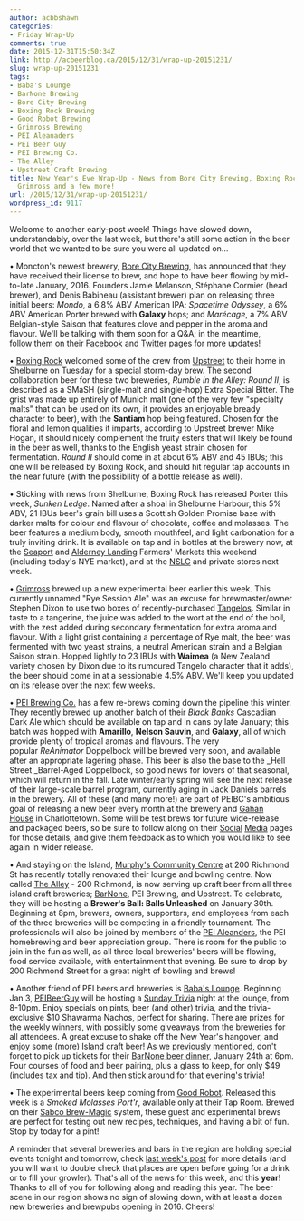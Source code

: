 ```yaml
---
author: acbbshawn
categories:
- Friday Wrap-Up
comments: true
date: 2015-12-31T15:50:34Z
link: http://acbeerblog.ca/2015/12/31/wrap-up-20151231/
slug: wrap-up-20151231
tags:
- Baba's Lounge
- BarNone Brewing
- Bore City Brewing
- Boxing Rock Brewing
- Good Robot Brewing
- Grimross Brewing
- PEI Aleanaders
- PEI Beer Guy
- PEI Brewing Co.
- The Alley
- Upstreet Craft Brewing
title: New Year's Eve Wrap-Up - News from Bore City Brewing, Boxing Rock, Upstreet,
  Grimross and a few more!
url: /2015/12/31/wrap-up-20151231/
wordpress_id: 9117
---
```


Welcome to another early-post week! Things have slowed down, understandably, over the last week, but there's still some action in the beer world that we wanted to be sure you were all updated on...

• Moncton's newest brewery, [Bore City Brewing](http://www.borecitybrewing.com/), has announced that they have received their license to brew, and hope to have beer flowing by mid-to-late January, 2016. Founders Jamie Melanson, Stéphane Cormier (head brewer), and Denis Babineau (assistant brewer) plan on releasing three initial beers: _Mondo_, a 6.8% ABV American IPA; _Spacetime Odyssey_, a 6% ABV American Porter brewed with **Galaxy** hops; and _Marécage_, a 7% ABV Belgian-style Saison that features clove and pepper in the aroma and flavour. We'll be talking with them soon for a Q&A; in the meantime, follow them on their [Facebook](https://www.facebook.com/BoreCityBrewing/?fref=nf) and [Twitter](https://twitter.com/BoreCityBrewing) pages for more updates!

• [Boxing Rock](http://www.boxingrock.ca/) welcomed some of the crew from [Upstreet](http://upstreetcraftbrewing.com) to their home in Shelburne on Tuesday for a special storm-day brew. The second collaboration beer for these two breweries, _Rumble in the Alley: Round II_, is described as a SMaSH (single-malt and single-hop) Extra Special Bitter. The grist was made up entirely of Munich malt (one of the very few "specialty malts" that can be used on its own, it provides an enjoyable bready character to beer), with the **Santiam** hop being featured. Chosen for the floral and lemon qualities it imparts, according to Upstreet brewer Mike Hogan, it should nicely complement the fruity esters that will likely be found in the beer as well, thanks to the English yeast strain chosen for fermentation. _Round II_ should come in at about 6% ABV and 45 IBUs; this one will be released by Boxing Rock, and should hit regular tap accounts in the near future (with the possibility of a bottle release as well).

• Sticking with news from Shelburne, Boxing Rock has released Porter this week, _Sunken Ledge_. Named after a shoal in Shelburne Harbour, this 5% ABV, 21 IBUs beer's grain bill uses a Scottish Golden Promise base with darker malts for colour and flavour of chocolate, coffee and molasses. The beer features a medium body, smooth mouthfeel, and light carbonation for a truly inviting drink. It is available on tap and in bottles at the brewery now, at the [Seaport](http://www.halifaxfarmersmarket.com/) and [Alderney Landing](http://www.alderneylanding.com/market/) Farmers' Markets this weekend (including today's NYE market), and at the [NSLC](http://www.mynslc.com/) and private stores next week.

• [Grimross](https://www.facebook.com/pages/Grimross-Brewing-Co/110264115801307) brewed up a new experimental beer earlier this week. This currently unnamed "Rye Session Ale" was an excuse for brewmaster/owner Stephen Dixon to use two boxes of recently-purchased [Tangelos](https://en.wikipedia.org/wiki/Tangelo). Similar in taste to a tangerine, the juice was added to the wort at the end of the boil, with the zest added during secondary fermentation for extra aroma and flavour. With a light grist containing a percentage of Rye malt, the beer was fermented with two yeast strains, a neutral American strain and a Belgian Saison strain. Hopped lightly to 23 IBUs with **Waimea** (a New Zealand variety chosen by Dixon due to its rumoured Tangelo character that it adds), the beer should come in at a sessionable 4.5% ABV. We'll keep you updated on its release over the next few weeks.

• [PEI Brewing Co.](http://peibrewingcompany.com/) has a few re-brews coming down the pipeline this winter. They recently brewed up another batch of their _Black Banks_ Cascadian Dark Ale which should be available on tap and in cans by late January; this batch was hopped with **Amarillo**, **Nelson Sauvin**, and **Galaxy**, all of which provide plenty of tropical aromas and flavours. The very popular _ReAnimator_ Doppelbock will be brewed very soon, and available after an appropriate lagering phase. This beer is also the base to the _Hell Street _Barrel-Aged Doppelbock, so good news for lovers of that seasonal, which will return in the fall. Late winter/early spring will see the next release of their large-scale barrel program, currently aging in Jack Daniels barrels in the brewery. All of these (and many more!) are part of PEIBC's ambitious goal of releasing a new beer every month at the brewery and [Gahan House](http://charlottetown.gahan.ca/) in Charlottetown. Some will be test brews for future wide-release and packaged beers, so be sure to follow along on their [Social](http://www.twitter.com/PEIBrew) [Media](https://www.facebook.com/peibrewingcompany) pages for those details, and give them feedback as to which you would like to see again in wider release.

• And staying on the Island, [Murphy's Community Centre](http://www.murphyscommunitycentre.com/) at 200 Richmond St has recently totally renovated their lounge and bowling centre. Now called [The Alley](https://www.facebook.com/TheAlleyPEI/) - 200 Richmond, is now serving up craft beer from all three island craft breweries; [BarNone](https://www.facebook.com/BarNone.Brewing), PEI Brewing, and Upstreet. To celebrate, they will be hosting a **Brewer's Ball: Balls Unleashed** on January 30th. Beginning at 8pm, brewers, owners, supporters, and employees from each of the three breweries will be competing in a friendly tournament. The professionals will also be joined by members of the [PEI Aleanders](https://www.facebook.com/groups/501975566620427/), the PEI homebrewing and beer appreciation group. There is room for the public to join in the fun as well, as all three local breweries' beers will be flowing, food service available, with entertainment that evening. Be sure to drop by 200 Richmond Street for a great night of bowling and brews!

• Another friend of PEI beers and breweries is [Baba's Lounge](https://www.facebook.com/babasloungepei/). Beginning Jan 3, [PEIBeerGuy](http://www.peibeerguy.com/) will be hosting a [Sunday Trivia](https://www.facebook.com/events/525917324251923/) night at the lounge, from 8-10pm. Enjoy specials on pints, beer (and other) trivia, and the trivia-exclusive $10 Shawarma Nachos, perfect for sharing. There are prizes for the weekly winners, with possibly some giveaways from the breweries for all attendees. A great excuse to shake off the New Year's hangover, and enjoy some (more) Island craft beer! As we [previously mentioned](http://acbeerblog.ca/2015/12/04/friday-wrap-up-20151204/), don't forget to pick up tickets for their [BarNone beer dinner](https://www.facebook.com/babasloungepei/photos/a.120291441384546.29349.107978822615808/959359337477748/?type=3&theater), January 24th at 6pm. Four courses of food and beer pairing, plus a glass to keep, for only $49 (includes tax and tip). And then stick around for that evening's trivia!

• The experimental beers keep coming from [Good Robot](http://wroughtironbrewing.ca/). Released this week is a _Smoked Molasses Port'r_, available only at their Tap Room. Brewed on their [Sabco Brew-Magic](https://www.brewmagic.com/) system, these guest and experimental brews are perfect for testing out new recipes, techniques, and having a bit of fun. Stop by today for a pint!

A reminder that several breweries and bars in the region are holding special events tonight and tomorrow, check [last week's post](http://acbeerblog.ca/2015/12/24/friday-wrap-up-20151224/) for more details (and you will want to double check that places are open before going for a drink or to fill your growler). That's all of the news for this week, and this **year**! Thanks to all of you for following along and reading this year. The beer scene in our region shows no sign of slowing down, with at least a dozen new breweries and brewpubs opening in 2016. Cheers!
